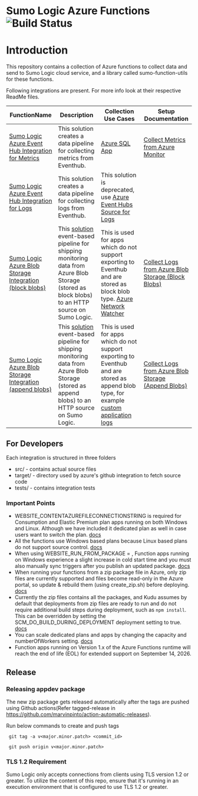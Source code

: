 Sumo Logic Azure Functions ![Build Status](https://github.com/SumoLogic/sumologic-azure-function/actions/workflows/arm-template-test.yml/badge.svg)
==============================

# Introduction
This repository contains a collection of Azure functions to collect data and send to Sumo Logic cloud service, and a library called sumo-function-utils for these functions.

Following integrations are present. For more info look at their respective ReadMe files.

| FunctionName | Description | Collection Use Cases | Setup Documentation
| -------------| ----------- | -------------- | ------------------- |
|[Sumo Logic Azure Event Hub Integration for Metrics](EventHubs)| This solution creates a data pipeline for collecting metrics from Eventhub.|  [Azure SQL App](https://help.sumologic.com/docs/integrations/microsoft-azure/sql/#collect-metrics-from-azure-monitor-by-streaming-to-eventhub)| [Collect Metrics from Azure Monitor](https://help.sumologic.com/docs/send-data/collect-from-other-data-sources/azure-monitoring/collect-metrics-azure-monitor/) |
|[Sumo Logic Azure Event Hub Integration for Logs](EventHubs)| This solution creates a data pipeline for collecting logs from Eventhub.| This solution is deprecated, use [Azure Event Hubs Source for Logs](https://help.sumologic.com/docs/send-data/collect-from-other-data-sources/azure-monitoring/ms-azure-event-hubs-source/)  | 
|[Sumo Logic Azure Blob Storage Integration (block blobs)](BlockBlobReader) | This [solution](https://help.sumologic.com/docs/send-data/collect-from-other-data-sources/azure-blob-storage/block-blob/) event-based pipeline for shipping monitoring data from Azure Blob Storage (stored as block blobs) to an HTTP source on Sumo Logic.| This is used for apps which do not support exporting to Eventhub and are stored as block blob type. [Azure Network Watcher](https://help.sumologic.com/docs/integrations/microsoft-azure/network-watcher/#collecting-logs-for-the-azure-network-watcher-app) | [Collect Logs from Azure Blob Storage (Block Blobs)](https://help.sumologic.com/docs/send-data/collect-from-other-data-sources/azure-blob-storage/block-blob/collect-logs/) |
|[Sumo Logic Azure Blob Storage Integration (append blobs)](AppendBlobReader) | This [solution](https://help.sumologic.com/docs/send-data/collect-from-other-data-sources/azure-blob-storage/append-blob/) event-based pipeline for shipping monitoring data from Azure Blob Storage (stored as append blobs) to an HTTP source on Sumo Logic.| This is used for apps which do not support exporting to Eventhub and are stored as append blob type, for example [custom application logs](https://github.com/m-moris/log4j2-azure-blob-appender) | [Collect Logs from Azure Blob Storage (Append Blobs)](https://help.sumologic.com/docs/send-data/collect-from-other-data-sources/azure-blob-storage/append-blob/collect-logs/) |


## For Developers
Each integration is structured in three folders
* src/     - contains actual source files
* target/  - directory used by azure's github integration to fetch source code
* tests/   - contains integration tests

### Important Points
* WEBSITE_CONTENTAZUREFILECONNECTIONSTRING is required for Consumption and Elastic Premium plan apps running on both Windows and Linux. Although we have included it dedicated plan as well in case users want to switch the plan. [docs](https://learn.microsoft.com/en-us/azure/azure-functions/functions-app-settings#website_contentazurefileconnectionstring)
* All the functions use Windows based plans because Linux based plans do not support source control. [docs](https://learn.microsoft.com/en-us/azure/azure-functions/functions-deployment-technologies?tabs=windows#deployment-technology-availability)
* When using WEBSITE_RUN_FROM_PACKAGE = <URL>, Function apps running on Windows experience a slight increase in cold start time and you must also manually sync triggers after you publish an updated package. [docs](https://learn.microsoft.com/en-us/azure/azure-functions/run-functions-from-deployment-package#using-website_run_from_package--url)
* When running your functions from a zip package file in Azure, only zip files are currently supported and files become read-only in the Azure portal, so update & rebuild them (using create_zip.sh) before deploying. [docs](https://learn.microsoft.com/en-us/azure/azure-functions/run-functions-from-deployment-package#general-considerations)
* Currently the zip files contains all the packages, and Kudu assumes by default that deployments from zip files are ready to run and do not require additional build steps during deployment, such as `npm install`. This can be overridden by setting the SCM_DO_BUILD_DURING_DEPLOYMENT deployment setting to true. [docs](https://github.com/projectkudu/kudu/wiki/Deploying-from-a-zip-file-or-url)
* You can scale dedicated plans and apps by changing the capacity and numberOfWorkers setting. [docs](https://learn.microsoft.com/en-us/azure/app-service/manage-scale-per-app#per-app-scaling-using-azure-resource-manager)
* Function apps running on Version 1.x of the Azure Functions runtime will reach the end of life (EOL) for extended support on September 14, 2026.

## Release

### Releasing appdev package
  The new zip package gets released automatically after the tags are pushed using Github actions(Refer tagged-release in https://github.com/marvinpinto/action-automatic-releases).

  Run below commands to create and push tags
  
     git tag -a v<major.minor.patch> <commit_id>
 
     git push origin v<major.minor.patch>


### TLS 1.2 Requirement

Sumo Logic only accepts connections from clients using TLS version 1.2 or greater. To utilize the content of this repo, ensure that it's running in an execution environment that is configured to use TLS 1.2 or greater.
